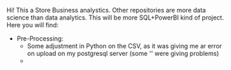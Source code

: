 Hi! This a Store Business analystics. Other repositories are more data science than data analytics.
This will be more SQL+PowerBI kind of project.
Here you will find:

- Pre-Processing:
  - Some adjustment in Python on the CSV, as it was giving me ar error on upload on my postgresql server (some '' were giving problems)
  - 

